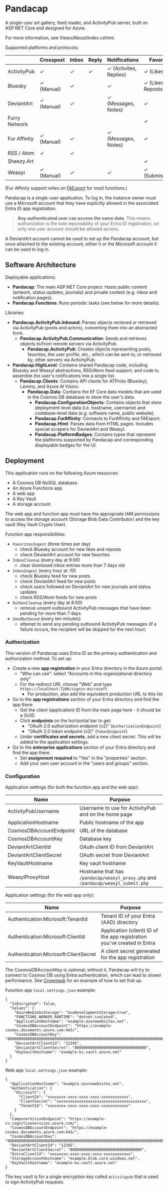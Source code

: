 # Pandacap

A single-user art gallery, feed reader, and ActivityPub server, built on ASP.NET Core and designed for Azure.

For more information, see Views/About/Index.cshtml.

Supported platforms and protocols:

|               | Crosspost  | Inbox | Reply | Notifications          | Favorites          | Authentication
| ------------- | ---------- | ----- | ----- | ---------------------- | ------------------ | ------------------------
| ActivityPub   | ✓          | ✓     | ✓     | ✓ (Activites, Replies) | ✓ (Likes)          |
| Bluesky       | ✓ (Manual) | ✓     |       | ✓                      | ✓ (Likes, Reposts) | PDS / DID / Password
| DeviantArt    | ✓ (Manual) | ✓     |       | ✓ (Messages, Notes)    | ✓                  | OAuth (ASP.NET Identity)
| Furry Network |            |       |       |                        | ✓                  |
| Fur Affinity  | ✓ (Manual) | ✓     |       | ✓ (Messages, Notes)    | ✓                  | Manual cookie entry
| RSS / Atom    | ✓          | ✓     |       |                        |                    |
| Sheezy.Art    |            |       |       |                        | ✓                  |
| Weasyl        | ✓ (Manual) | ✓     |       | ✓                      | ✓ (Submissions)    | API key

(Fur Affinity support relies on [FAExport](https://faexport.spangle.org.uk/) for most functions.)

Pandacap is a single-user application.
To log in, the instance owner must use a Microsoft account that they have explicitly allowed in the associated Entra ID app registration.

> **Any authenticated user can access the same data**.
> This means authorization is the sole reponsibility of your Entra ID registration, so only one user account should be allowed access.

A DeviantArt account cannot be used to set up the Pandacap account, but once attached to the existing account,
either it or the Microsoft account it can be used to log in.

## Software Architecture

Deployable applications:

* **Pandacap**: The main ASP.NET Core project. Hosts public content (artwork, status updates, journals) and private content (e.g. inbox and notification pages).
* **Pandacap.Functions**: Runs periodic tasks (see below for more details).

Libraries:

* **Pandacap.ActivityPub.Inbound**: Parses objects recieved or retrieved via ActivityPub (posts and actors), converting them into an abstracted form.
    * **Pandacap.ActivityPub.Communication**: Sends and retrieves objects to/from remote servers via ActivityPub.
        * **Pandacap.ActivityPub**: Creates objects representing posts, favorites, the user profile, etc., which can be sent to, or retrieved by, other servers via ActivityPub.
* **Pandacap.HighLevel**: Contains shared Pandacap code, including Bluesky and Weasyl abstractions, RSS/Atom feed support, and code to assemble the user's notifications into a single list.
    * **Pandacap.Clients**: Contains API clients for ATProto (Bluesky), Lemmy, and Azure AI Vision.
        * **Pandacap.Data**: Contains the EF Core data models that are used in the Cosmos DB database to store the user's data.
            * **Pandacap.ConfigurationObjects**: Contains objects that store deployment-level data (i.e. hostname, username) and codebase-level data (e.g. software name, public website).
            * **Pandacap.FurAffinity**: Connects to FurAffinity and FAExport.
            * **Pandacap.Html**: Parses data from HTML pages. Includes special scrapers for DeviantArt and Weasyl.
            * **Pandacap.PlatformBadges**: Contains types that represent the platforms supported by Pandacap and corresponding displayable badges for the UI.

## Deployment

This application runs on the following Azure resources:

* A Cosmos DB NoSQL database
* An Azure Functions app
* A web app
* A Key Vault
* A storage account

The web app and function app must have the appropriate IAM permissions to access the storage account (Storage Blob Data Contributor) and the key vault (Key Vault Crypto User).

Function app responsibilities:

* `FavoritesIngest` (three times per day)
    * check Bluesky account for new likes and reposts
    * check DeviantArt account for new favorites
* `InboxCleanup` (every day at 9:00)
    * clear dismissed inbox entries more than 7 days old
* `InboxIngest` (every hour at :10)
    * check Bluesky feed for new posts
    * check DeviantArt feed for new posts
    * check users followed on DeviantArt for new journals and status updates
    * check RSS/Atom feeds for new posts
* `OutboxCleanup` (every day at 8:00)
    * remove unsent outbound ActivityPub messages that have been pending for more than 7 days
* `SendOutbound` (every ten minutes)
    * attempt to send any pending outbound ActivityPub messages (if a failure occurs, the recipient will be skipped for the next hour)

### Authorization

This version of Pandacap uses Entra ID as the primary authentication and authorization method. To set up:

* Create a new **app registration** in your Entra directory in the Azure portal.
    * "Who can use": select "Accounts in this organizational directory only"
    * For the redirect URI, choose "Web" and type `https://localhost:7206/signin-microsoft`
        * For production, also add the equivalent production URL to this list
* Go to the **app registrations** section of your Entra directory and find the app there.
    * Get the client (application) ID from the main page here - it should be a GUID
    * Click **endpoints** on the horizontal bar to get:
        * "OAuth 2.0 authorization endpoint (v2)" (`AuthorizationEndpoint`)
        * "OAuth 2.0 token endpoint (v2)" (`TokenEndpoint`)
    * Under **certificates and secrets**, add a new client secret. This will be added to the application settings.
* Go to the **enterprise applications** section of your Entra directory and find the app there.
    * Set **assignment required** to "Yes" in the "properties" section.
    * Add your own user account in the "users and groups" section.

### Configuration

Application settings (for both the function app and the web app):

| Name                    | Purpose
| ----------------------- | -----------------------------------------------------
| ActivityPubUsername     | Username to use for ActivityPub and on the home page
| ApplicationHostname     | Public hostname of the app
| CosmosDBAccountEndpoint | URL of the database
| CosmosDBAccountKey      | Database key
| DeviantArtClientId      | OAuth client ID from DeviantArt
| DeviantArtClientSecret  | OAuth secret from DeviantArt
| KeyVaultHostname        | Key vault hostname
| WeasylProxyHost         | Hostname that has `/pandacap/weasyl_proxy.php` and `/pandacap/weasyl_submit.php`

Application settings (for the web app only):

| Name                                  | Purpose
| ------------------------------------- | -----------------------------------------------------------------------
| Authentication:Microsoft:TenantId     | Tenant ID of your Entra (AAD) directory
| Authentication:Microsoft:ClientId     | Application (client) ID of the app registration you've created in Entra
| Authentication:Microsoft:ClientSecret | A client secret generated for the app registration

The CosmosDBAccountKey is optional; without it, Pandacap will try to connect
to Cosmos DB using Entra authentication, which can lead to slower performance.
See [Crowmask](https://github.com/IsaacSchemm/Crowmask/) for an example of how
to set that up.

Function app `local.settings.json` example:

    {
      "IsEncrypted": false,
      "Values": {
        "AzureWebJobsStorage": "UseDevelopmentStorage=true",
        "FUNCTIONS_WORKER_RUNTIME": "dotnet-isolated",
        "ApplicationHostname": "example.azurewebsites.net",
        "CosmosDBAccountEndpoint": "https://example-cosmos.documents.azure.com:443/",
        "CosmosDBAccountKey": "00000000000000000000000000000000000000000000000000000000000000000000000000000000000000==",
        "DeviantArtClientId": "12345",
        "DeviantArtClientSecret": "00000000000000000000000000000000",
        "KeyVaultHostname": "example-kv.vault.azure.net"
      }
    }

Web app `local.settings.json` example:

    {
      "ApplicationHostname": "example.azurewebsites.net",
      "Authentication": {
        "Microsoft": {
          "ClientId": "xxxxxxxx-xxxx-xxxx-xxxx-xxxxxxxxxxxx",
          "ClientSecret": "xxxxxxxxxxxxxxxxxxxxxxxxxxxxxxxxxxxxxxxx",
          "TenantId": "xxxxxxxx-xxxx-xxxx-xxxx-xxxxxxxxxxxx"
        }
      },
      "ComputerVisionEndpoint": "https://example-cv.cognitiveservices.azure.com/",
      "CosmosDBAccountEndpoint": "https://example-cosmos.documents.azure.com:443/",
      "CosmosDBAccountKey": "00000000000000000000000000000000000000000000000000000000000000000000000000000000000000==",
      "DeviantArtClientId": "12345",
      "DeviantArtClientSecret": "00000000000000000000000000000000",
      "EntraClientId": "xxxxxxxx-xxxx-xxxx-xxxx-xxxxxxxxxxxx",
      "StorageAccountHostname": "example.blob.core.windows.net",
      "KeyVaultHostname": "example-kv.vault.azure.net"
    }

The key vault is for a single encryption key called `activitypub` that is used
to sign ActivityPub requests.
